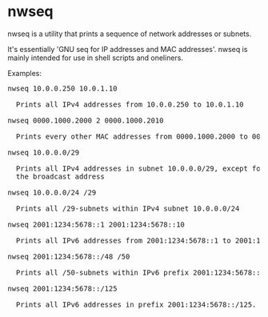 nwseq
=====

nwseq is a utility that prints a sequence of network addresses or subnets.

It's essentially 'GNU seq for IP addresses and MAC addresses'. nwseq is 
mainly intended for use in shell scripts and oneliners.

Examples: 
<pre>
nwseq 10.0.0.250 10.0.1.10

  Prints all IPv4 addresses from 10.0.0.250 to 10.0.1.10

nwseq 0000.1000.2000 2 0000.1000.2010

  Prints every other MAC addresses from 0000.1000.2000 to 0000.1000.2010.

nwseq 10.0.0.0/29

  Prints all IPv4 addresses in subnet 10.0.0.0/29, except for the network address and
  the broadcast address

nwseq 10.0.0.0/24 /29

  Prints all /29-subnets within IPv4 subnet 10.0.0.0/24

nwseq 2001:1234:5678::1 2001:1234:5678::10

  Prints all IPv6 addresses from 2001:1234:5678::1 to 2001:1234:5678::10

nwseq 2001:1234:5678::/48 /50

  Prints all /50-subnets within IPv6 prefix 2001:1234:5678::/48.

nwseq 2001:1234:5678::/125

  Prints all IPv6 addresses in prefix 2001:1234:5678::/125.
</pre>
